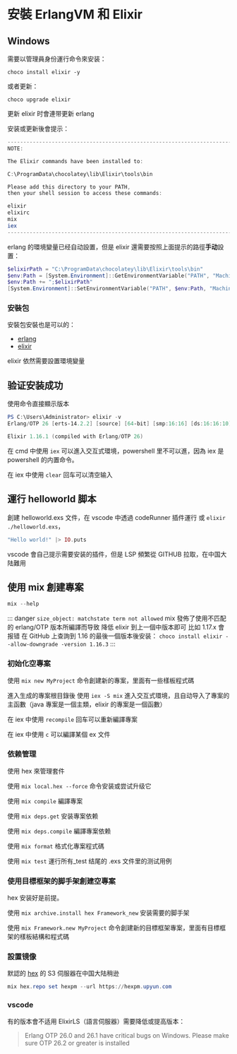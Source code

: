 # 安裝 ErlangVM 和 Elixir

## Windows

需要以管理員身份運行命令來安装：

```shell
choco install elixir -y
```

或者更新：

```shell
choco upgrade elixir
```

更新 elixir 时會連带更新 erlang

安装或更新後會提示：

```powershell
------------------------------------------------------------------------
NOTE:

The Elixir commands have been installed to:

C:\ProgramData\chocolatey\lib\Elixir\tools\bin

Please add this directory to your PATH,
then your shell session to access these commands:

elixir
elixirc
mix
iex
------------------------------------------------------------------------
```

erlang 的環境變量已经自动設置，但是 elixir 還需要按照上面提示的路徑**手动**設置：

```powershell
$elixirPath = "C:\ProgramData\chocolatey\lib\Elixir\tools\bin"
$env:Path = [System.Environment]::GetEnvironmentVariable("PATH", "Machine")
$env:Path += ";$elixirPath"
[System.Environment]::SetEnvironmentVariable("PATH", $env:Path, "Machine")
```

### 安裝包

安裝包安裝也是可以的：

- [erlang](https://erlang.org/download/)
- [elixir](https://github.com/elixir-lang/elixir/releases)

elixir 依然需要設置環境變量

## 验证安装成功

使用命令直接顯示版本

```powershell
PS C:\Users\Administrator> elixir -v
Erlang/OTP 26 [erts-14.2.2] [source] [64-bit] [smp:16:16] [ds:16:16:10] [async-threads:1] [jit:ns]

Elixir 1.16.1 (compiled with Erlang/OTP 26)

```

在 cmd 中使用 `iex` 可以進入交互式環境，powershell 里不可以進，因為 iex 是 powershell 的内置命令。

在 iex 中使用 `clear` 回车可以清空输入

## 運行 helloworld 脚本

創建 helloworld.exs 文件，在 vscode 中透過 codeRunner 插件運行 或 `elixir ./helloworld.exs`，

```elixir
"Hello world!" |> IO.puts
```

vscode 會自己提示需要安装的插件，但是 LSP 頻繁從 GITHUB 拉取，在中国大陆難用

## 使用 mix 創建專案

```powershell
mix --help
```

::: danger `size_object: matchstate term not allowed`
mix 發佈了使用不匹配的 erlang/OTP 版本所編譯而导致
降低 elixir 到上一個中版本即可 比如 1.17.x 會报错
在 GitHub 上查詢到 1.16 的最後一個版本後安装：
`choco install elixir --allow-downgrade -version 1.16.3`
:::

### 初始化空專案

使用 `mix new MyProject` 命令創建新的專案，里面有一些樣板程式碼

進入生成的專案根目錄後 使用 `iex -S mix` 進入交互式環境，且自动导入了專案的主函數（java 專案是一個主類，elixir 的專案是一個函數）

在 iex 中使用 `recompile` 回车可以重新編譯專案

在 iex 中使用 `c` 可以編譯某個 ex 文件

### 依赖管理

使用 hex 來管理套件

使用 `mix local.hex --force` 命令安装或尝试升级它

使用 `mix compile` 編譯專案

使用 `mix deps.get` 安装專案依赖

使用 `mix deps.compile` 編譯專案依赖

使用 `mix format` 格式化專案程式碼

使用 `mix test` 運行所有\_test 结尾的 .exs 文件里的测试用例

### 使用目標框架的脚手架創建空專案

hex 安装好是前提。

使用 `mix archive.install hex Framework_new` 安装需要的脚手架

使用 `mix Framework.new MyProject` 命令創建新的目標框架專案，里面有目標框架的樣板結構和程式碼

### 設置镜像

默認的 [hex](https://repo.hex.pm) 的 S3 伺服器在中国大陆稍逊

```powershell
mix hex.repo set hexpm --url https://hexpm.upyun.com
```

### vscode

有的版本會不适用 ElixirLS（語言伺服器）需要降低或提高版本：

> Erlang OTP 26.0 and 26.1 have critical bugs on Windows. Please make sure OTP 26.2 or greater is installed
